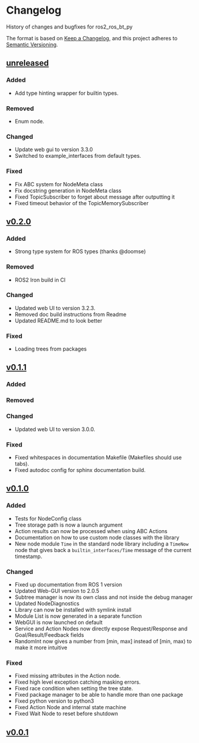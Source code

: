 # Changelog

History of changes and bugfixes for ros2_ros_bt_py

The format is based on [Keep a Changelog](https://keepachangelog.com/en/1.1.0/),
and this project adheres to [Semantic Versioning](https://semver.org/spec/v2.0.0.html).

## [unreleased]

### Added

* Add type hinting wrapper for builtin types.

### Removed

* Enum node.

### Changed

* Update web gui to version 3.3.0
* Switched to example_interfaces from default types.

### Fixed

* Fix ABC system for NodeMeta class
* Fix docstring generation in NodeMeta class
* Fixed TopicSubscriber to forget about message after outputting it
* Fixed timeout behavior of the TopicMemorySubscriber

[unreleased]: https://github.com/fzi-forschungszentrum-informatik/ros2_ros_bt_py/compare/v0.2.0...main

## [v0.2.0]

### Added

* Strong type system for ROS types (thanks @doomse)

### Removed

* ROS2 Iron build in CI

### Changed

* Updated web UI to version 3.2.3.
* Removed doc build instructions from Readme
* Updated README.md to look better

### Fixed

* Loading trees from packages

[v0.2.0]: https://github.com/fzi-forschungszentrum-informatik/ros2_ros_bt_py/compare/v0.1.1...v0.2.0

## [v0.1.1]

### Added

### Removed

### Changed

* Updated web UI to version 3.0.0.

### Fixed

* Fixed whitespaces in documentation Makefile (Makefiles should use tabs).
* Fixed autodoc config for sphinx documentation build.

[v0.1.1]: https://github.com/fzi-forschungszentrum-informatik/ros2_ros_bt_py/compare/v0.1.0...v0.1.1

## [v0.1.0]

### Added

* Tests for NodeConfig class
* Tree storage path is now a launch argument
* Action results can now be processed when using ABC Actions
* Documentation on how to use custom node classes with the library
* New node module `Time` in the standard node library including a `TimeNow` node that gives back a
  `builtin_interfaces/Time` message of the current timestamp.

### Changed

* Fixed up documentation from ROS 1 version
* Updated Web-GUI version to 2.0.5
* Subtree manager is now its own class and not inside the debug manager
* Updated NodeDiagnostics
* Library can now be installed with symlink install
* Module List is now generated in a separate function
* WebGUI is now launched on default
* Service and Action Nodes now directly expose Request/Response and Goal/Result/Feedback fields
* RandomInt now gives a number from [min, max] instead of [min, max) to make it more intuitive

### Fixed

* Fixed missing attributes in the Action node.
* Fixed high level exception catching masking errors.
* Fixed race condition when setting the tree state.
* Fixed package manager to be able to handle more than one package
* Fixed python version to python3
* Fixed Action Node and internal state machine
* Fixed Wait Node to reset before shutdown

[v0.1.0]: https://github.com/fzi-forschungszentrum-informatik/ros2_ros_bt_py/compare/v0.0.1...v0.1.0

## [v0.0.1]

[v0.0.1]: https://github.com/fzi-forschungszentrum-informatik/ros2_ros_bt_py/releases/tag/v0.0.1

<!---
## [vx.x.x] - YYYY-MM-DD

### Added

- Put all Additions to the repository in here

### Changed

- Put all Changes in existing functionality here

### Deprecated

- Put all soon-to-be removed features here

### Removed

- Put all removed features here

### Fixed

- Put bugfixes here

[vx.x.x]: https://github.com/fzi-forschungszentrum-informatik/ros2_ros_bt_py/compare/OLDTAG...NEWTAG
-->
